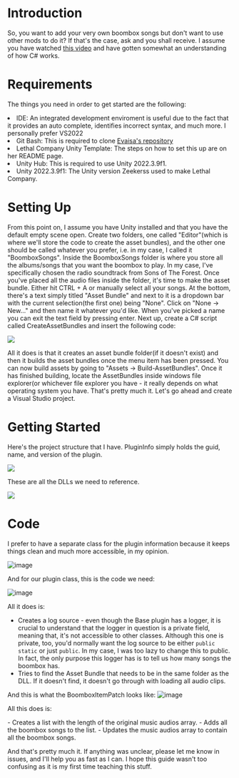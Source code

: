 # Introduction
So, you want to add your very own boombox songs but don't want to use other mods to do it? If that's the case, ask and you shall receive. I assume you have watched [this video](https://www.youtube.com/watch?v=4Q7Zp5K2ywI) and have gotten somewhat an understanding of how C# works.

# Requirements
The things you need in order to get started are the following:
<li>IDE: An integrated development enviroment is useful due to the fact that it provides an auto complete, identifies incorrect syntax, and much more. I personally prefer VS2022</li>
<li>Git Bash: This is required to clone <a href="https://github.com/EvaisaDev/LethalCompanyUnityTemplate">Evaisa's repository</a></li>
<li>Lethal Company Unity Template: The steps on how to set this up are on her README page.</li>
<li>Unity Hub: This is required to use Unity 2022.3.9f1.</li>
<li>Unity 2022.3.9f1: The Unity version Zeekerss used to make Lethal Company.</li>

# Setting Up
From this point on, I assume you have Unity installed and that you have the default empty scene open. Create two folders, one called "Editor"(which is where we'll store the code to create the asset bundles), and the other one should be called whatever you prefer, i.e. in my case, I called it "BoomboxSongs". Inside the BoomboxSongs folder is where you store all the albums/songs that you want the boombox to play. In my case, I've specifically chosen the radio soundtrack from Sons of The Forest. Once you've placed all the audio files inside the folder, it's time to make the asset bundle. Either hit CTRL + A or manually select all your songs. At the bottom, there's a text simply titled "Asset Bundle" and next to it is a dropdown bar with the current selection(the first one) being "None". Click on "None -> New..." and then name it whatever you'd like. When you've picked a name you can exit the text field by pressing enter. Next up, create a C# script called CreateAssetBundles and insert the following code:
<p><image src="https://github.com/wczbl/LC-Mods/assets/130032524/b95525b7-b30c-4a0f-83cb-409ec4160659"></image></p>
All it does is that it creates an asset bundle folder(if it doesn't exist) and then it builds the asset bundles once the menu item has been pressed. You can now build assets by going to "Assets -> Build-AssetBundles". Once it has finished building, locate the AssetBundles inside windows file explorer(or whichever file explorer you have - it really depends on what operating system you have. That's pretty much it. Let's go ahead and create a Visual Studio project.

# Getting Started
Here's the project structure that I have. PluginInfo simply holds the guid, name, and version of the plugin.
<p><image src=https://github.com/wczbl/LC-Mods/assets/130032524/48e9729e-438d-4465-a5af-55768812d6e8></image></p>
These are all the DLLs we need to reference.
<p><image src="https://github.com/wczbl/LC-Mods/assets/130032524/2440e460-8af3-4226-9b4d-7181d7697f3f"></image></p>

# Code 
<p>I prefer to have a separate class for the plugin information because it keeps things clean and much more accessible, in my opinion.</p>

![image](https://github.com/wczbl/LC-Mods/assets/130032524/ba793b87-eaa0-48eb-8901-f4e971eba026)
<p>And for our plugin class, this is the code we need:</p>

![image](https://github.com/wczbl/LC-Mods/assets/130032524/dda832e5-4828-440b-b888-c3e7d5168600)
<p>All it does is:</p>

- Creates a log source - even though the Base plugin has a logger, it is crucial to understand that the logger in question is a private field, meaning that, it's not accessible to other classes. Although this one is private, too, you'd normally want the log source to be either `public static` or just `public`. In my case, I was too lazy to change this to public. In fact, the only purpose this logger has is to tell us how many songs the boombox has.
- Tries to find the Asset Bundle that needs to be in the same folder as the DLL. If it doesn't find, it doesn't go through with loading all audio clips.

And this is what the BoomboxItemPatch looks like:
![image](https://github.com/wczbl/LC-Mods/assets/130032524/5931681c-3882-4664-96c8-a41c87c242b8)
<p>All this does is:</p>
- Creates a list with the length of the original music audios array.
- Adds all the boombox songs to the list.
- Updates the music audios array to contain all the boombox songs.

And that's pretty much it. If anything was unclear, please let me know in issues, and I'll help you as fast as I can. I hope this guide wasn't too confusing as it is my first time teaching this stuff.
